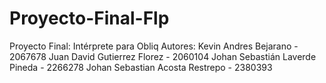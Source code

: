 # Proyecto-Final-Flp

 Proyecto Final: Intérprete para Obliq
   Autores: Kevin Andres Bejarano - 2067678
            Juan David Gutierrez Florez - 2060104
            Johan Sebastián Laverde Pineda - 2266278
            Johan Sebastian Acosta Restrepo - 2380393
